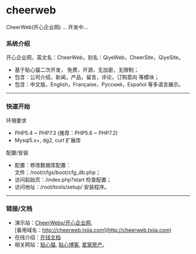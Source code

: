 
# cheerweb

CheerWeb(开心企业网) ... 开发中...


### 系统介绍

开心企业网，英文名：CheerWeb，别名：QiyeWeb，CheerSite，QiyeSite。

* 基于贴心猫二次开发， 免费，开源，无加密，无限制；
* 包含：公司介绍，新闻，产品，留言，评论，订购意向 等模块；
* 包含：中文版，English，Française，Русский，Español 等多语言展示。

--- --- --- --- --- --- --- 

### 快速开始

环境要求

* PHP5.4 ~ PHP7.3 (推荐：PHP5.6 ~ PHP7.2)
* Mysql5.x+, dg2, curl 扩展库

配置/安装

* 配置：修改数据库配置：  
  文件：/root/cfgs/boot/cfg_db.php；
* 访问起始页：/index.php?start 检查配置；
* 访问地址：/root/tools/setup/ 安装程序。

--- --- --- --- --- --- --- 

### 链接/文档

* 演示站：[CheerWebs/开心企业网](http://qiyeweb.dongguan.net.cn/),  
  [备用域名：http://cheerweb.txjia.com](http://cheerweb.txjia.com)
* 在线介绍：[在线文档](http://cheerweb.txjia.com/index.php?home-tips)
* 相关网站：[贴心猫](http://imcat.txjia.com), [贴心博客](http://imblog.txjia.com), 
  [爱窝房产](http://ourhouse.txjia.com)。
